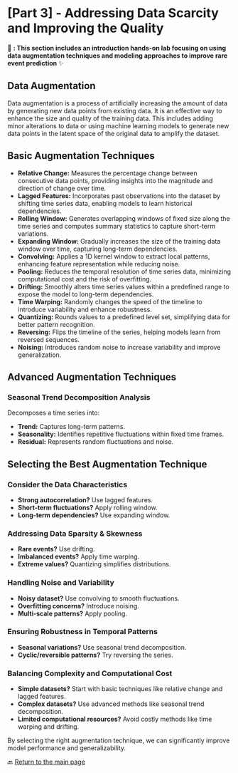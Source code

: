 # [Part 3] - Addressing Data Scarcity and Improving the Quality

📂 **: This section includes an introduction hands-on lab focusing on using data augmentation techniques and modeling approaches to improve rare event prediction** ✨  

## Data Augmentation

Data augmentation is a process of artificially increasing the amount of data by generating new data points from existing data.
It is an effective way to enhance the size and quality of the training data.
This includes adding minor alterations to data or using machine learning models to generate new data points in the latent space of the original data to amplify the dataset.

## Basic Augmentation Techniques

- **Relative Change:** Measures the percentage change between consecutive data points, providing insights into the magnitude and direction of change over time.
- **Lagged Features:** Incorporates past observations into the dataset by shifting time series data, enabling models to learn historical dependencies.
- **Rolling Window:** Generates overlapping windows of fixed size along the time series and computes summary statistics to capture short-term variations.
- **Expanding Window:** Gradually increases the size of the training data window over time, capturing long-term dependencies.
- **Convolving:** Applies a 1D kernel window to extract local patterns, enhancing feature representation while reducing noise.
- **Pooling:** Reduces the temporal resolution of time series data, minimizing computational cost and the risk of overfitting.
- **Drifting:** Smoothly alters time series values within a predefined range to expose the model to long-term dependencies.
- **Time Warping:** Randomly changes the speed of the timeline to introduce variability and enhance robustness.
- **Quantizing:** Rounds values to a predefined level set, simplifying data for better pattern recognition.
- **Reversing:** Flips the timeline of the series, helping models learn from reversed sequences.
- **Noising:** Introduces random noise to increase variability and improve generalization.

## Advanced Augmentation Techniques

### Seasonal Trend Decomposition Analysis
Decomposes a time series into:
- **Trend:** Captures long-term patterns.
- **Seasonality:** Identifies repetitive fluctuations within fixed time frames.
- **Residual:** Represents random fluctuations and noise.

## Selecting the Best Augmentation Technique

### Consider the Data Characteristics
- **Strong autocorrelation?** Use lagged features.
- **Short-term fluctuations?** Apply rolling window.
- **Long-term dependencies?** Use expanding window.

### Addressing Data Sparsity & Skewness
- **Rare events?** Use drifting.
- **Imbalanced events?** Apply time warping.
- **Extreme values?** Quantizing simplifies distributions.

### Handling Noise and Variability
- **Noisy dataset?** Use convolving to smooth fluctuations.
- **Overfitting concerns?** Introduce noising.
- **Multi-scale patterns?** Apply pooling.

### Ensuring Robustness in Temporal Patterns
- **Seasonal variations?** Use seasonal trend decomposition.
- **Cyclic/reversible patterns?** Try reversing the series.

### Balancing Complexity and Computational Cost
- **Simple datasets?** Start with basic techniques like relative change and lagged features.
- **Complex datasets?** Use advanced methods like seasonal trend decomposition.
- **Limited computational resources?** Avoid costly methods like time warping and drifting.

By selecting the right augmentation technique, we can significantly improve model performance and generalizability.


🔙 [Return to the main page](../)
